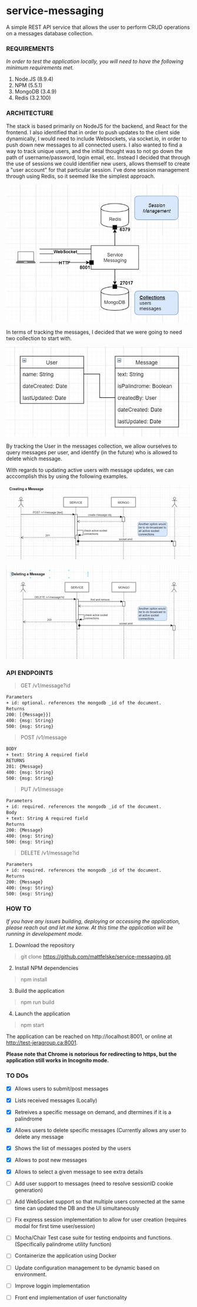 # service-messaging
A simple REST API service that allows the user to perform CRUD operations on a messages database collection.


### REQUIREMENTS
_In order to test the application locally, you will need to have the following minimum requirements met._

1. Node.JS (8.9.4)
2. NPM (5.5.1)
3. MongoDB (3.4.9)
4. Redis (3.2.100)


### ARCHITECTURE
The stack is based primarily on NodeJS for the backend, and React for the frontend. I also identified that in order to push updates to the client side dynamically, I would need to include Websockets, via socket.io, in order to push down new messages to all connected users.  I also wanted to find a way to track unique users, and the initial thought was to not go down the path of username/password, login email, etc. Instead I decided that through the use of sessions we could identifier new users, allows themself to create a "user account" for that particular session. I've done session management through using Redis, so it seemed like the simplest approach.

![alt text](https://github.com/mattfelske/service-messaging/blob/master/public/img/high-level-arch.png "High Level Architecture")


In terms of tracking the messages, I decided that we were going to need two collection to start with.

![alt text](https://github.com/mattfelske/service-messaging/blob/master/public/img/uml.png "Database Collections")

By tracking the User in the messages collection, we allow ourselves to query messages per user, and identify (in the future) who is allowed to delete which message.

With regards to updating active users with message updates, we can acccomplish this by using the following examples.


![alt text](https://github.com/mattfelske/service-messaging/blob/master/public/img/seq-create.png "Creating Messages")

![alt text](https://github.com/mattfelske/service-messaging/blob/master/public/img/seq-del.png "Deleting Messages")


### API ENDPOINTS

> GET /v1/message?id
```
Parameters
+ id: optional. references the mongodb _id of the document.
Returns
200: [{Message}}]
400: {msg: String}
500: {msg: String}
```
> POST /v1/message
```
BODY
+ text: String A required field
RETURNS
201: {Message}
400: {msg: String}
500: {msg: String}
```

> PUT /v1/message
```
Parameters
+ id: required. references the mongodb _id of the document.
Body
+ text: String A required field
Returns
200: {Message}
400: {msg: String}
500: {msg: String}
```
> DELETE /v1/message?id
```
Parameters
+ id: required. references the mongodb _id of the document.
Returns
200: {Message}
400: {msg: String}
500: {msg: String}
```

### HOW TO
_If you have any issues building, deploying or accessing the application, please reach out and let me konw. At this time the application will be running in developement mode._

1. Download the repository
> git clone https://github.com/mattfelske/service-messaging.git

2. Install NPM dependencies
> npm install

3. Build the application
> npm run build

4. Launch the application
> npm start
  
The application can be reached on http://localhost:8001, or online at http://test-jeragroup.ca:8001.

**Please note that Chrome is notorious for redirecting to https, but the application still works in Incognito mode.**


### TO DOs
- [x] Allows users to submit/post messages
- [x] Lists received messages (Locally)
- [x] Retreives a specific message on demand, and dtermines if it is a palindrome
- [x] Allows users to delete specific messages (Currently allows any user to delete any message
- [x] Shows the list of messages posted by the users
- [x] Allows to post new messages
- [x] Allows to select a given message to see extra details
- [ ] Add user support to messages (need to resolve sessionID cookie generation) 
- [ ] Add WebSocket support so that multiple users connected at the same time can updated the DB and the UI simultaneously
- [ ] Fix express session implementation to allow for user creation (requires modal for first time user/session)
- [ ] Mocha/Chair Test case suite for testing endpoints and functions. (Specifically palindrome utility function)
- [ ] Containerize the application using Docker
- [ ] Update configuration management to be dynamic based on environment.
- [ ] Improve loggin implementation 
- [ ] Front end implementation of user functionality



